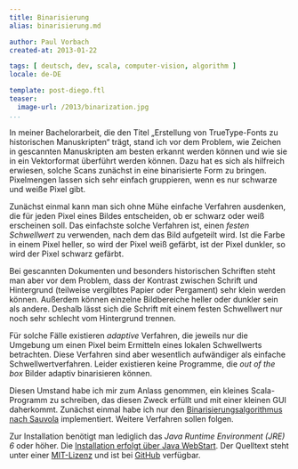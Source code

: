 ```yaml
---
title: Binarisierung
alias: binarisierung.md

author: Paul Vorbach
created-at: 2013-01-22

tags: [ deutsch, dev, scala, computer-vision, algorithm ]
locale: de-DE

template: post-diego.ftl
teaser:
  image-url: /2013/binarization.jpg
...
```


In meiner Bachelorarbeit, die den Titel „Erstellung von TrueType-Fonts zu
historischen Manuskripten“ trägt, stand ich vor dem Problem, wie Zeichen in
gescannten Manuskripten am besten erkannt werden können und wie sie in ein
Vektorformat überführt werden können. Dazu hat es sich als hilfreich erwiesen,
solche Scans zunächst in eine binarisierte Form zu bringen. Pixelmengen lassen
sich sehr einfach gruppieren, wenn es nur schwarze und weiße Pixel gibt.

Zunächst einmal kann man sich ohne Mühe einfache Verfahren ausdenken, die für
jeden Pixel eines Bildes entscheiden, ob er schwarz oder weiß erscheinen soll.
Das einfachste solche Verfahren ist, einen _festen Schwellwert_ zu verwenden,
nach dem das Bild aufgeteilt wird. Ist die Farbe in einem Pixel heller, so wird
der Pixel weiß gefärbt, ist der Pixel dunkler, so wird der Pixel schwarz
gefärbt.

Bei gescannten Dokumenten und besonders historischen Schriften steht man aber
vor dem Problem, dass der Kontrast zwischen Schrift und Hintergrund (teilweise
vergilbtes Papier oder Pergament) sehr klein werden können. Außerdem können
einzelne Bildbereiche heller oder dunkler sein als andere. Deshalb lässt sich
die Schrift mit einem festen Schwellwert nur noch sehr schlecht vom Hintergrund
trennen.

Für solche Fälle existieren _adaptive_ Verfahren, die jeweils nur die Umgebung
um einen Pixel beim Ermitteln eines lokalen Schwellwerts betrachten. Diese
Verfahren sind aber wesentlich aufwändiger als einfache Schwellwertverfahren.
Leider existieren keine Programme, die _out of the box_ Bilder adaptiv
binarisieren können.

Diesen Umstand habe ich mir zum Anlass genommen, ein kleines Scala-Programm zu
schreiben, das diesen Zweck erfüllt und mit einer kleinen GUI daherkommt.
Zunächst einmal habe ich nur den [Binarisierungsalgorithmus nach
Sauvola][sauvola] implementiert. Weitere Verfahren sollen folgen.

Zur Installation benötigt man lediglich das _Java Runtime Environment (JRE) 6_
oder höher. Die [Installation erfolgt über
Java WebStart](https://repo.vorb.de/downloads/image-binarization.jnlp).
Der Quelltext steht unter einer [MIT-Lizenz](/license/mit.html)
und ist bei [GitHub](https://github.com/pvorb/image-binarization) verfügbar.

[sauvola]: http://www.mediateam.oulu.fi/publications/pdf/24.p
